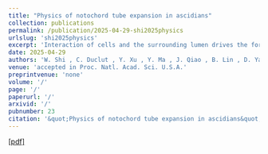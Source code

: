 ```yaml
---
title: "Physics of notochord tube expansion in ascidians"
collection: publications
permalink: /publication/2025-04-29-shi2025physics
urlslug: 'shi2025physics'
excerpt: 'Interaction of cells and the surrounding lumen drives the formation of tubular system that plays the transport and exchange functions within an organism. The physical and biological mechanisms of lumen expansion have been explored. However, how cells communicate and coordinate with the surrounding lumen, leading to continuous tube expansion to a defined geometry, is crucial but remains elusive. In this study, we utilized the ascidian notochord tube as a model to address the underlying mechanisms. We firstly quantitively measured and calculated the geometric parameters and found that tube expansion experienced three distinct phases. During the growth processes, we identified and experimentally demonstrated that both Rho GTPase Cdc42 signaling-mediated cell cortex distribution and the stability of tight junctions (TJs) were essential for lumen opening and tube expansion. Based on these experimental data, a conservation-laws-based tube expansion theory was developed, considering critical cell communication pathways, including secretory activity through vesicles, asymmetric cortex tension driven anisotropic lumen geometry, as well as the TJs gate barrier function. Moreover, by estimating the critical tube expansion parameters from experimental observation, we successfully predicted tube growth kinetics under different conditions through the combination of computational and experimental approaches, highlighting the coupling between actomyosin-based active mechanics and hydraulic processes. Taken together, our findings identify the critical cellular regulatory factors that drive the biological tube expansion and maintain its stability.'
date: 2025-04-29
authors: 'W. Shi , C. Duclut , Y. Xu , Y. Ma , J. Qiao , B. Lin , D. Yang , J. Prost , B. Dong'
venue: 'accepted in Proc. Natl. Acad. Sci. U.S.A.'
preprintvenue: 'none'
volume: '/'
page: '/'
paperurl: '/'
arxivid: '/'
pubnumber: 23
citation: '&quot;Physics of notochord tube expansion in ascidians&quot;, W. Shi , C. Duclut , Y. Xu , Y. Ma , J. Qiao , B. Lin , D. Yang , J. Prost , B. Dong, <i>accepted in Proc. Natl. Acad. Sci. U.S.A.</i> <b>/</b>, / (2025).'
---
```

[[pdf] <i class="fa fa-download fa-xs" aria-hidden="true"></i>](http://charlieduclut.github.io/files/shi2025physics.pdf)
